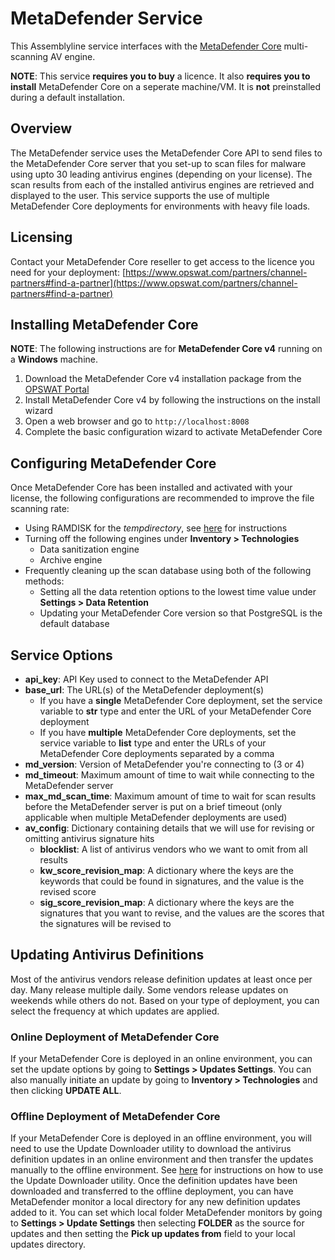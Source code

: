 # MetaDefender Service

This Assemblyline service interfaces with the [MetaDefender Core](https://www.opswat.com/metadefender-core) multi-scanning AV engine.

**NOTE**: This service **requires you to buy** a licence. It also **requires you to install** MetaDefender Core on a seperate machine/VM. It is **not** preinstalled during a default installation.

## Overview

The MetaDefender service uses the MetaDefender Core API to send files to the MetaDefender Core server that you set-up to scan files for malware using upto 30 leading antivirus engines (depending on your license). The scan results from each of the installed antivirus engines are retrieved and displayed to the user. This service supports the use of multiple MetaDefender Core deployments for environments with heavy file loads.

## Licensing

Contact your MetaDefender Core reseller to get access to the licence you need for your deployment: [https://www.opswat.com/partners/channel-partners#find-a-partner](https://www.opswat.com/partners/channel-partners#find-a-partner)

## Installing MetaDefender Core

**NOTE**: The following instructions are for **MetaDefender Core v4** running on a **Windows** machine.

1. Download the MetaDefender Core v4 installation package from the [OPSWAT Portal](https://portal.opswat.com/) 
2. Install MetaDefender Core v4 by following the instructions on the install wizard
3. Open a web browser and go to ``http://localhost:8008``
4. Complete the basic configuration wizard to activate MetaDefender Core

## Configuring MetaDefender Core

Once MetaDefender Core has been installed and activated with your license, the following configurations are recommended to improve the file scanning rate:

* Using RAMDISK for the _tempdirectory_, see [here](https://onlinehelp.opswat.com/corev4/2.6._Special_installation_options.html) for instructions
* Turning off the following engines under **Inventory > Technologies**
	* Data sanitization engine 
	* Archive engine
* Frequently cleaning up the scan database using both of the following methods:
	* Setting all the data retention options to the lowest time value under **Settings > Data Retention**
	* Updating your MetaDefender Core version so that PostgreSQL is the default database

## Service Options

* **api_key**: API Key used to connect to the MetaDefender API
* **base_url**: The URL(s) of the MetaDefender deployment(s)
	* If you have a **single** MetaDefender Core deployment, set the service variable to **str** type and enter the URL of your MetaDefender Core deployment
	* If you have **multiple** MetaDefender Core deployments, set the service variable to **list** type and enter the URLs of your MetaDefender Core deployments separated by a comma
* **md_version**: Version of MetaDefender you're connecting to (3 or 4)
* **md_timeout**: Maximum amount of time to wait while connecting to the MetaDefender server
* **max_md_scan_time**: Maximum amount of time to wait for scan results before the MetaDefender server is put on a brief timeout (only applicable when multiple MetaDefender deployments are used)
* **av_config**: Dictionary containing details that we will use for revising or omitting antivirus signature hits
  * **blocklist**: A list of antivirus vendors who we want to omit from all results
  * **kw_score_revision_map**: A dictionary where the keys are the keywords that could be found in signatures, and the value is the revised score
  * **sig_score_revision_map**: A dictionary where the keys are the signatures that you want to revise, and the values are the scores that the signatures will be revised to

## Updating Antivirus Definitions

Most of the antivirus vendors release definition updates at least once per day. Many release multiple daily. Some vendors release updates on weekends while others do not. Based on your type of deployment, you can select the frequency at which updates are applied.

### Online Deployment of MetaDefender Core

If your MetaDefender Core is deployed in an online environment, you can set the update options by going to **Settings > Updates Settings**. You can also manually initiate an update by going to **Inventory > Technologies** and then clicking **UPDATE ALL**.

### Offline Deployment of MetaDefender Core

If your MetaDefender Core is deployed in an offline environment, you will need to use the Update Downloader utility to download the antivirus definition updates in an online environment and then transfer the updates manually to the offline environment. See [here](https://onlinehelp.opswat.com/downloader/) for instructions on how to use the Update Downloader utility. Once the definition updates have been downloaded and transferred to the offline deployment, you can have MetaDefender monitor a local directory for any new definition updates added to it. You can set which local folder MetaDefender monitors by going to **Settings > Update Settings** then selecting **FOLDER** as the source for updates and then setting the **Pick up updates from** field to your local updates directory.